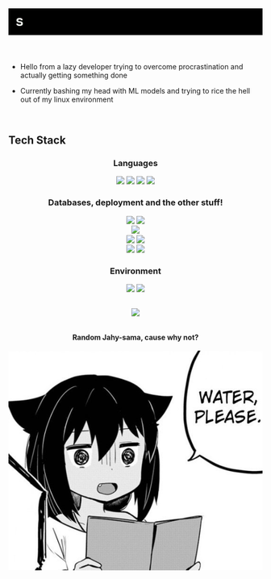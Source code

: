 ## <div align="center"> <img src="hello_world.gif"/> </div>

<br>

- Hello from a lazy developer trying to overcome procrastination and actually getting something done

- Currently bashing my head with ML models and trying to rice the hell out of my linux environment

<br>

## Tech Stack

<h3 align="center"> Languages </h3>

<div align="center">
	<img src="https://img.shields.io/badge/Python-3776AB?logo=python&logoColor=fff&style=for-the-badge"/>
	<img src="https://img.shields.io/badge/C%2B%2B-00599C?logo=cplusplus&logoColor=fff&style=for-the-badge"/>
	<img src="https://img.shields.io/badge/Rust-000?logo=rust&logoColor=fff&style=for-the-badge"/>
	<img src="https://img.shields.io/badge/Go-00ADD8?logo=go&logoColor=fff&style=for-the-badge"/>
</div>


<h3 align="center"> Databases, deployment and the other stuff! </h3>

<div align="center">
	<img src="https://img.shields.io/badge/PostgreSQL-4169E1?logo=postgresql&logoColor=fff&style=for-the-badge"/>
	<img src="https://img.shields.io/badge/MongoDB-47A248?logo=mongodb&logoColor=fff&style=for-the-badge"/>
	<br>
	<img src="https://img.shields.io/badge/Linode-00A95C?logo=linode&logoColor=fff&style=for-the-badge"/>
	<br>
	<img src="https://img.shields.io/badge/GNU%20Bash-4EAA25?logo=gnubash&logoColor=green&style=for-the-badge&color=grey">
	<img src="https://img.shields.io/badge/Git-F05032?logo=git&logoColor=fff&style=for-the-badge"/>
	<br>
	<img src="https://img.shields.io/badge/TensorFlow-FF6F00?logo=tensorflow&logoColor=fff&style=for-the-badge"/>
	<img src="https://img.shields.io/badge/scikit--learn-F7931E?logo=scikitlearn&logoColor=fff&style=for-the-badge"/>
</div>


<h3 align="center"> Environment </h4>

<div align="center">
	<img src="https://img.shields.io/badge/Linux-FCC624?logo=linux&logoColor=000&style=for-the-badge"/>
	<img src="https://img.shields.io/badge/Neovim-57A143?logo=neovim&logoColor=fff&style=for-the-badge"/>
</div>

##
<div align="center"
	<a href="https://github.com/BoredRyuzaki">
		<img src="https://github-readme-streak-stats.herokuapp.com/?user=BoredRyuzaki&background=1E1E2E&currStreakLabel=F5E0DC&currStreakNum=F9E2AF&sideLabels=CDD6F4&sideNums=F5E0DC&dates=F5E0DC&"/>
	</a>
</div>

##
<div align="center">
	<h4> Random Jahy-sama, cause why not? </h4>
	<img src="jahy-sama.jpg"/>
</div>

